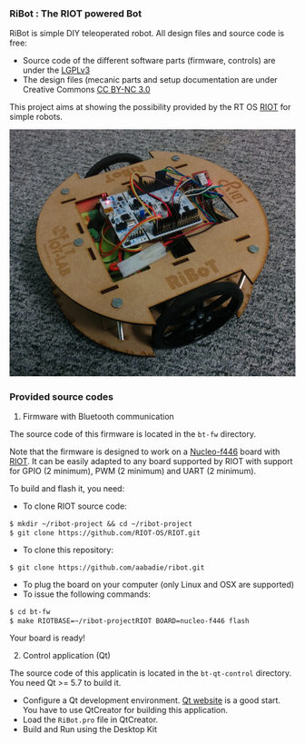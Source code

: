 ### RiBot : The RIOT powered Bot

RiBot is simple DIY teleoperated robot. All design files and source code is
free:
* Source code of the different software parts (firmware, controls) are under
  the [LGPLv3](https://www.gnu.org/licenses/lgpl-3.0.en.html)
* The design files (mecanic parts and setup documentation are under Creative
  Commons [CC BY-NC 3.0](https://creativecommons.org/licenses/by-nc/3.0/)

This project aims at showing the possibility provided by the RT OS
[RIOT](http://www.riot-os.org) for simple robots.


![Image of RiBot](https://github.com/aabadie/ribot/blob/master/docs/images/ribot.png)


### Provided source codes

1. Firmware with Bluetooth communication

The source code of this firmware is located in the `bt-fw` directory.

Note that the firmware is designed to work on a
[Nucleo-f446](http://www.st.com/en/evaluation-tools/nucleo-f446re.html) board
with [RIOT](http://github.com/RIOT-OS/RIOT.git).
It can be easily adapted to any board supported by RIOT with support for GPIO (2
minimum), PWM (2 minimum) and UART (2 minimum).

To build and flash it, you need:
* To clone RIOT source code:
```
$ mkdir ~/ribot-project && cd ~/ribot-project
$ git clone https://github.com/RIOT-OS/RIOT.git
```
* To clone this repository:
```
$ git clone https://github.com/aabadie/ribot.git
```
* To plug the board on your computer (only Linux and OSX are supported)
* To issue the following commands:
```
$ cd bt-fw
$ make RIOTBASE=~/ribot-projectRIOT BOARD=nucleo-f446 flash
```
Your board is ready!

2. Control application (Qt)

The source code of this applicatin is located in the `bt-qt-control` directory.
You need Qt >= 5.7 to build it.

* Configure a Qt development environment. [Qt website](http://www.qt.io) is a good start.
  You have to use QtCreator for building this application.
* Load the `RiBot.pro` file in QtCreator.
* Build and Run using the Desktop Kit


